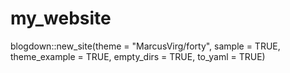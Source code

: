 # my_website

blogdown::new_site(theme = "MarcusVirg/forty",
sample = TRUE,
theme_example = TRUE,
empty_dirs = TRUE,
to_yaml = TRUE)

